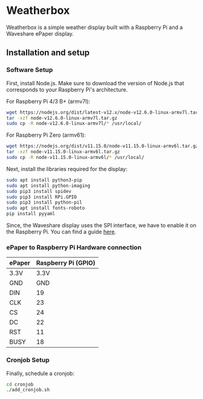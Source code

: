 # Weatherbox 

Weatherbox is a simple weather display built with a Raspberry Pi and a Waveshare ePaper display. 

## Installation and setup

### Software Setup

First, install Node.js. Make sure to download the version of Node.js that corresponds to your Raspberry Pi's architecture.

For Raspberry Pi 4/3 B+ (armv7l):

```bash
wget https://nodejs.org/dist/latest-v12.x/node-v12.6.0-linux-armv7l.tar.gz
tar -xzf node-v12.6.0-linux-armv7l.tar.gz
sudo cp -R node-v12.6.0-linux-armv7l/* /usr/local/
```

For Raspberry Pi Zero (armv61):

```bash
wget https://nodejs.org/dist/v11.15.0/node-v11.15.0-linux-armv6l.tar.gz
tar -xzf node-v11.15.0-linux-armv6l.tar.gz
sudo cp -R node-v11.15.0-linux-armv6l/* /usr/local/
```

Next, install the libraries required for the display:

```bash
sudo apt install python3-pip
sudo apt install python-imaging
sudo pip3 install spidev
sudo pip3 install RPi.GPIO
sudo pip3 install python-pil
sudo apt install fonts-roboto
pip install pyyaml
```

Since, the Waveshare display uses the SPI interface, we have to enable it on the Raspberry Pi. You can find a guide [here](https://www.raspberrypi-spy.co.uk/2014/08/enabling-the-spi-interface-on-the-raspberry-pi/).

### ePaper to Raspberry Pi Hardware connection

| ePaper | Raspberry Pi (GPIO) |
|--------|---------------------|
| 3.3V   | 3.3V                |
| GND    | GND                 |
| DIN    | 19                  |
| CLK    | 23                  |
| CS     | 24                  |
| DC     | 22                  |
| RST    | 11                  |
| BUSY   | 18                  |

### Cronjob Setup

Finally, schedule a cronjob:

```bash
cd cronjob
./add_cronjob.sh
```


